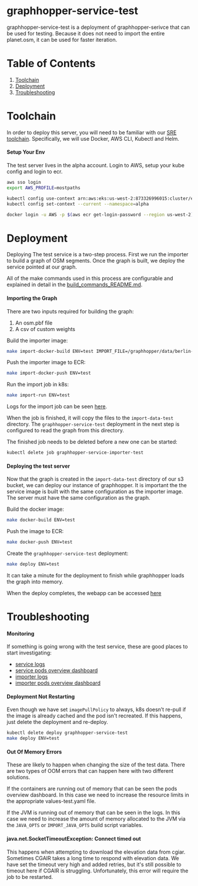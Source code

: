 # graphhopper-service-test

graphhopper-service-test is a deployment of graphhopper-serivce that can be used for testing. Because it does not need to import the entire planet.osm, it can be used for faster iteration.

# Table of Contents
1. [Toolchain](#toolchain)
2. [Deployment](#deployment)
3. [Troubleshooting](#troubleshooting)

# Toolchain

In order to deploy this server, you will need to be familiar with our [SRE toolchain](https://alltrails.atlassian.net/wiki/spaces/AE/pages/1647312980/Recommended+SRE+Toolchain). Specifically, we will use Docker, AWS CLI, Kubectl and Helm.

#### Setup Your Env

The test server lives in the alpha account. Login to AWS, setup your kube config and login to ecr.

```bash
aws sso login
export AWS_PROFILE=mostpaths

kubectl config use-context arn:aws:eks:us-west-2:873326996015:cluster/eks-alpha
kubectl config set-context --current --namespace=alpha

docker login -u AWS -p $(aws ecr get-login-password --region us-west-2) 873326996015.dkr.ecr.us-west-2.amazonaws.com
```

# Deployment

Deploying The test service is a two-step process. First we run the importer to build a graph of OSM segments. Once the graph is built, we deploy the service pointed at our graph.

All of the make commands used in this process are configurable and explained in detail in the [build_commands_README.md](build_commands_README.md).

#### Importing the Graph

There are two inputs required for building the graph:
1. An osm.pbf file
2. A csv of custom weights

Build the importer image:
```bash
make import-docker-build ENV=test IMPORT_FILE=/graphhopper/data/berlin-latest.osm.pbf IMPORT_CSV=/graphhopper/data/berlin-latest.osm.pbf.csv
```

Push the importer image to ECR:
```bash
make import-docker-push ENV=test
```

Run the import job in k8s:
```bash
make import-run ENV=test
```

Logs for the import job can be seen [here](https://app.datadoghq.com/logs?query=service%3Agraphhopper-service-importer%20image_tag%3Atest&agg_m=count&agg_m_source=base&agg_t=count&cols=host%2Cservice%2Cimage_tag&messageDisplay=inline&refresh_mode=sliding&storage=hot&stream_sort=time%2Cdesc&viz=stream&from_ts=1746644364946&to_ts=1746658764946&live=true).

When the job is finished, it will copy the files to the `import-data-test` directory. The `graphhopper-service-test` deployment in the next step is configured to read the graph from this directory.

The finished job needs to be deleted before a new one can be started:
```bash
kubectl delete job graphhopper-service-importer-test
```

#### Deploying the test server

Now that the graph is created in the `import-data-test` directory of our s3 bucket, we can deploy our instance of graphhopper. It is important the the service image is built with the same configuration as the importer image. The server must have the same configuration as the graph.

Build the docker image:
```bash
make docker-build ENV=test
```

Push the image to ECR:
```bash
make docker-push ENV=test
```

Create the `graphhopper-service-test` deployment:
```bash
make deploy ENV=test
```

It can take a minute for the deployment to finish while graphhopper loads the graph into memory.

When the deploy completes, the webapp can be accessed [here](https://alpha.mostpaths.com/api/alltrails/graphhopper-service-test/maps/?profile=hike&layer=OpenStreetMap)



# Troubleshooting

#### Monitoring

If something is going wrong with the test service, these are good places to start investigating:

* [service logs](https://app.datadoghq.com/logs?query=aws_account%3A873326996015%20service%3Agraphhopper%20image_tag%3Atest&agg_m=count&agg_m_source=base&agg_t=count&cols=host%2Cservice%2Cimage_tag&messageDisplay=inline&refresh_mode=sliding&storage=hot&stream_sort=time%2Cdesc&viz=stream&from_ts=1746671335742&to_ts=1746672235742&live=true)
* [service pods overview dashboard](https://app.datadoghq.com/dash/integration/Kubernetes%20-%20Pods?fromUser=true&refresh_mode=sliding&tpl_var_cluster%5B0%5D=eks-alpha&tpl_var_deployment%5B0%5D=graphhopper-service-test&from_ts=1746672780405&to_ts=1746673680405&live=true)
* [importer logs](https://app.datadoghq.com/logs?query=aws_account%3A873326996015%20service%3Agraphhopper-service-importer%20image_tag%3Atest&agg_m=count&agg_m_source=base&agg_t=count&cols=host%2Cservice%2Cimage_tag&messageDisplay=inline&refresh_mode=sliding&storage=hot&stream_sort=time%2Cdesc&viz=stream&from_ts=1746671335742&to_ts=1746672235742&live=true)
* [importer pods overview dashboard](https://app.datadoghq.com/dash/integration/Kubernetes%20-%20Pods?fromUser=true&refresh_mode=sliding&tpl_var_cluster%5B0%5D=eks-alpha&tpl_var_job%5B0%5D=graphhopper-service-importer-test&from_ts=1746587492655&to_ts=1746673892655&live=true)

#### Deployment Not Restarting

Even though we have set `imagePullPolicy` to always, k8s doesn’t re-pull if the image is already cached and the pod isn't recreated. If this happens, just delete the deployment and re-deploy.

```bash
kubectl delete deploy graphhopper-service-test
make deploy ENV=test
```

#### Out Of Memory Errors

These are likely to happen when changing the size of the test data. There are two types of OOM errors that can happen here with two different solutions.

If the containers are running out of memory that can be seen the pods overview dashboard. In this case we need to increase the resource limits in the appropriate values-test.yaml file.

If the JVM is running out of memory that can be seen in the logs. In this case we need to increase the amount of memory allocated to the JVM via the `JAVA_OPTS` or `IMPORT_JAVA_OPTS` build script variables.

#### java.net.SocketTimeoutException: Connect timed out

This happens when attempting to download the elevation data from cgiar. Sometimes CGAIR takes a long time to respond with elevation data.
We have set the timeout very high and added retries, but it's still possible to timeout here if CGAIR is struggling.
Unfortunately, this error will require the job to be restarted.